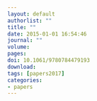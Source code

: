 ```yaml
---
layout: default
authorlist: ""
title: ""
date: 2015-01-01 16:54:46
journal: ""
volume: 
pages:
doi: 10.1061/9780784479193
download:
tags: [papers2017]
categories:
- papers
---
```


